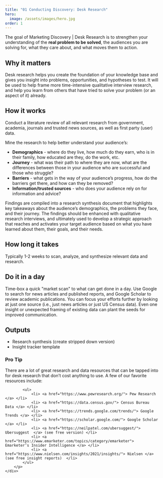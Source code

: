 ```yaml
---
title: "01 Conducting Discovery: Desk Research"
hero:
  image: /assets/images/hero.jpg
order: 1
---
```


The goal of Marketing Discovery \| Desk Research is to strengthen your understanding of the **real problem to be solved**, the audiences you are solving for, what they care about, and what moves them to action.

## Why it matters

Desk research helps you create the foundation of your knowledge base and gives you insight into problems, opportunities, and hypotheses to test. It will be used to help frame more time-intensive qualitative interview research, and help you learn from others that have tried to solve your problem (or an aspect of it) already.

## How it works

Conduct a literature review of all relevant research from government, academia, journals and trusted news sources, as well as first party (user) data.

Mine the research to help better understand your audience’s:

- **Demographics** - where do they live, how much do they earn, who is in their family, how educated are they, do the work, etc.
- **Journey** - what was their path to where they are now, what are the differences between those in your audience who are successful and those who struggle?
- **Barriers** - what gets in the way of your audience’s progress, how do the barriers get there, and how can they be removed?
- **Information/trusted sources** - who does your audience rely on for information and advice?

Findings are compiled into a research synthesis document that highlights key takeaways about the audience’s demographics, the problems they face, and their journey. The findings should be enhanced with qualitative research interviews, and ultimately used to develop a strategic approach that reaches and activates your target audience based on what you have learned about them, their goals, and their needs.

## How long it takes

Typically 1-2 weeks to scan, analyze, and synthesize relevant data and research.

## Do it in a day

Time-box a quick "market scan" to what can get done in a day. Use Google to search for news articles and published reports, and Google Scholar to review academic publications. You can focus your efforts further by looking at just one source (i.e., just news articles or just US Census data). Even one insight or unexpected framing of existing data can plant the seeds for improved communication.

## Outputs

- Research synthesis (create stripped down version)
- Insight tracker template

<div class="usa-alert usa-alert--success margin-top-5">
    <div class="usa-alert__body">
        <h3 class="usa-alert__heading">Pro Tip</h3>
        <p class="usa-alert__text">
            There are a lot of great research and data resources that can be tapped into for desk research that don’t cost anything to use. A few of our favorite resources include:

            <ul>
                <li> <a href="https://www.pewresearch.org/"> Pew Research </a> </li>
                <li> <a href="https://data.census.gov/"> Census Bureau Data </a> </li>
                <li> <a href="https://trends.google.com/trends/"> Google Trends </a> </li>
                <li> <a href="https://scholar.google.com/"> Google Scholar </a> </li>
                <li> <a href="https://neilpatel.com/ubersuggest/"> Ubersuggest  </a> (see free version) </li>
                <li> <a href="https://www.emarketer.com/topics/category/emarketer"> Emarketer’s Insider Intelligence </a> </li>
                <li> <a href="https://www.nielsen.com/insights/2021/insights/"> Nielsen </a> (see free insight reports)  </li>
            </ul>
        </p>
    </div>

</div>
